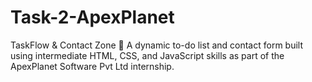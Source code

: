 # Task-2-ApexPlanet
TaskFlow &amp; Contact Zone 🚀 A dynamic to-do list and contact form built using intermediate HTML, CSS, and JavaScript skills as part of the ApexPlanet Software Pvt Ltd internship.
